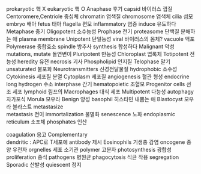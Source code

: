 prokaryotic 핵 X
eukaryotic 핵 O
Anaphase  후기
capsid  바이러스 껍질
Centoromere,Centriole  중심체
chromatin 염색질
chromosome  염색체
cilia  섬모
embryo  배아
fetus  태아
flagella  편모
inflammatory  염증
induce  유도하다
Metaphase  중기
Oligopotent  소수능성
Prophase  전기
proteasome  단백질 분해하는 애
plasma membrane
Unipotent  단일능성
viral 바이러스의 몸체?
vacuole  액포
Polymerase  중합효소
spindle  방추사
synthesis  합성하다
Malignant  악성
mutations, mutate  돌연변이
Pluripotent  만능성
Chloroplast  엽록체
Totipotent  전능성
heredity 유전
necrosis  괴사
Phospholipid  인지질
Telophase 말기
unsaturated  불포화
Neurotransmitters  신경전달물질
hydrophobic 소수성
Cytokinesis  세포질 분열
Cytoplasm  세포질
angiogenesis 혈관 형성
endocrine  long
hydrogen 수소
interphase 간기
hematopoietic  조혈모
Progenitor cells  선조 세포
lymphoid 림프의
Macrophages 대식 세포
Multipotent  다능성
autophagy  자가포식
Morula  모우라 
Benign  양성
basophil  히스타민 내뿜는 애
Blastocyst  모우라 블라스트
metastasize  
metastasis 전이
immortalization 불멸화
senescence   노화
endoplasmic reticulum  소포체
phosphates  인산




coagulation 응고
Complementary  
dendritic : APC로 T세포에 antibody 제시
Eosinophils  기생충 감염
oncogene  종양 유전자
orgnelles 세포 소기관
polymer 고분자
photosynthesis 광합성
proliferation 증식
pathogens 병원균
phagocytosis 식균 작용
segregation  
Sporadic 산발성
quiescent 정지 